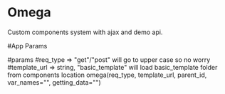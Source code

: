 # Omega

Custom components system with ajax and demo api.

#App Params



#params
#req_type => "get"/"post" will go to upper case so no worry
#template_url => string, "basic_template" will load basic_template folder from components location 
omega(req_type, template_url, parent_id, var_names="", getting_data="")
